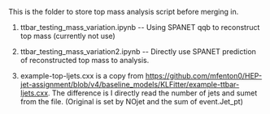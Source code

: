 This is the folder to store top mass analysis script before merging in.

1. ttbar_testing_mass_variation.ipynb -- Using SPANET qqb to reconstruct top mass (currently not use)

2. ttbar_testing_mass_variation2.ipynb -- Directly use SPANET prediction of reconstructed top mass to analysis.

3. example-top-ljets.cxx is a copy from https://github.com/mfenton0/HEP-jet-assignment/blob/v4/baseline_models/KLFitter/example-ttbar-ljets.cxx. The difference is I directly read the number of jets and sumet from the file. (Original is set by NOjet and the sum of event.Jet_pt)